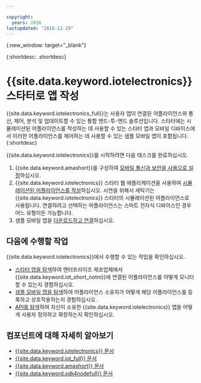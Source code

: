 ```yaml
---

copyright:
  years: 2016
lastupdated: "2016-11-29"
---
```


{:new_window: target="\_blank"}

{:shortdesc: .shortdesc}


# {{site.data.keyword.iotelectronics}} 스타터로 앱 작성

{{site.data.keyword.iotelectronics_full}}는 사용자 앱이 연결된 어플라이언스와 통신, 제어, 분석 및 업데이트할 수 있는 통합 엔드-투-엔드 솔루션입니다. 스타터에는 시뮬레이션된 어플라이언스를 작성하는 데 사용할 수 있는 스타터 앱과 모바일 디바이스에서 이러한 어플라이언스를 제어하는 데 사용할 수 있는 샘플 모바일 앱이 포함됩니다.
{:shortdesc}

{{site.data.keyword.iotelectronics}}를 시작하려면 다음 태스크를 완료하십시오. 

1. {{site.data.keyword.amashort}}를 구성하여 [모바일 통신과 보안을 사용으로 설정](https://console.ng.bluemix.net/docs/starters/IotElectronics/iotelectronics_config_mca.html)하십시오. 
2. {{site.data.keyword.iotelectronics}} 스타터 웹 애플리케이션을 사용하여 [시뮬레이션된 어플라이언스를 작성](https://console.ng.bluemix.net/docs/starters/IotElectronics/iot4ecreatingappliances.html)하십시오. 시연을 위해서 세탁기는 {{site.data.keyword.iotelectronics}} 스타터의 시뮬레이션된 어플라이언스로 사용됩니다. 연결하려고 선택하는 어플라이언스는 스마트 전자식 디바이스인 경우 어느 유형이든 가능합니다. 
3. 샘플 모바일 앱을 [다운로드하고 연결](https://console.ng.bluemix.net/docs/starters/IotElectronics/iotelectronics_config_mobile.html)하십시오. 


## 다음에 수행할 작업
{{site.data.keyword.iotelectronics}}에서 수행할 수 있는 작업을 확인하십시오. 

- [스타터 앱을 탐색](https://console.ng.bluemix.net/docs/starters/IotElectronics/iot4ecreatingappliances.html)하여 엔터프라이즈 제조업체에서 {{site.data.keyword.iot_short_notm}}에 연결된 어플라이언스를 어떻게 모니터할 수 있는지 경험하십시오. 
- [샘플 모바일 앱을 탐색](https://console.ng.bluemix.net/docs/starters/IotElectronics/iotelectronics_config_mobile.html)하여 어플라이언스 소유자가 어떻게 해당 어플라이언스를 등록하고 상호작용하는지 경험하십시오. 
- [API를 탐색](http://ibmiotforelectronics.mybluemix.net/public/iot4eregistrationapi.html)하여 자신이 소유한 {{site.data.keyword.iotelectronics}} 앱을 어떻게 사용자 정의하고 확장하는지 확인하십시오. 

## 컴포넌트에 대해 자세히 알아보기
- [{{site.data.keyword.iotelectronics}} 문서](iotelectronics_overview.html)
- [{{site.data.keyword.iot_full}} 문서](https://console.ng.bluemix.net/docs/services/IoT/index.html)
-  [{{site.data.keyword.amashort}} 문서](https://console.ng.bluemix.net/docs/services/mobileaccess/overview.html)
- [{{site.data.keyword.sdk4nodefull}} 문서](https://console.ng.bluemix.net/docs/runtimes/nodejs/index.html#nodejs_runtime)
